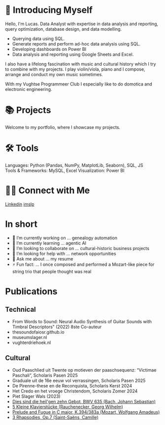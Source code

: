 # 👋 Introducing Myself

Hello, I'm Lucas. Data Analyst with expertise in data analysis and reporting, query optimization, database design, and data modelling.

- Querying data using SQL.
- Generate reports and perform ad-hoc data analysis using SQL.
- Developing dashboards on Power BI
- Data analysis and reporting using Google Sheets and Excel.

I also have a lifelong fascination with music and cultural history which I try to combine with my projects. I play violin/viola, piano and I compose, arrange and conduct my own music sometimes. 

With my Vughtse Programmeer Club I especially like to do domotica and electronic engineering.

# 📚 Projects

Welcome to my portfolio, where I showcase my projects.

# 🛠️ Tools

Languages: Python (Pandas, NumPy, MatplotLib, Seaborn), SQL, JS  
Tools & Frameworks: MySQL, Excel
Visualization: Power BI

# 👋🏻 Connect with Me
[Linkedin](https://www.linkedin.com/in/lucas-hagemans-757a413b/)
[imslp](https://imslp.org/wiki/Category:Hagemans,_Lucas)

# In short

- 🔭 I’m currently working on ... genealogy automation
- 🌱 I’m currently learning ... agentic AI
- 👯 I’m looking to collaborate on ... cultural-historic business projects
- 🤔 I’m looking for help with ... network opportunities
- 💬 Ask me about ... my resume
- ⚡ Fun fact: ... I once composed and performed a Mozart-like piece for string trio that people thought was real

# Publications

## Technical
- From Words to Sound: Neural Audio Synthesis of Guitar Sounds with Timbral Descriptors" (2022) 8ste Co-auteur
- thesoundofaiosr.github.io
- museumslager.nl
- vughterdriehoek.nl
  
## Cultural
* Oud Paaschlied uit Twente op motieven der paaschsequenz: “Victimae Paschali”, Scholaris Pasen 2025
* Graduale uit de 16e eeuw vol verrassingen, Scholaris Pasen 2025
* De Pirenne-these en de Reconquista, Scholaris Kerst 2024
* Het Credo en het vroege Christendom, Scholaris Zomer 2024
* Piet Slager Wals (2023)
* [Dies sind die heil'gen zehn Gebot, BWV 635 (Bach, Johann Sebastian)](https://imslp.org/wiki/Dies_sind_die_heil%27gen_zehn_Gebot%27%2C_BWV_635_%28Bach%2C_Johann_Sebastian%29)
* [5 Kleine Klavierstücke (Rauchenecker, Georg Wilhelm)](https://imslp.org/wiki/5_Kleine_Klavierst%C3%BCcke_%28Rauchenecker%2C_Georg_Wilhelm%29)
* [Prelude and Fugue in C major, K.394/383a (Mozart, Wolfgang Amadeus)](https://imslp.org/wiki/Prelude_and_Fugue_in_C_major%2C_K.394%2F383a_%28Mozart%2C_Wolfgang_Amadeus%29)
* [3 Rhapsodies, Op.7 (Saint-Saëns, Camille)](https://imslp.org/wiki/3_Rhapsodies%2C_Op.7_%28Saint-Sa%C3%ABns%2C_Camille%29)


